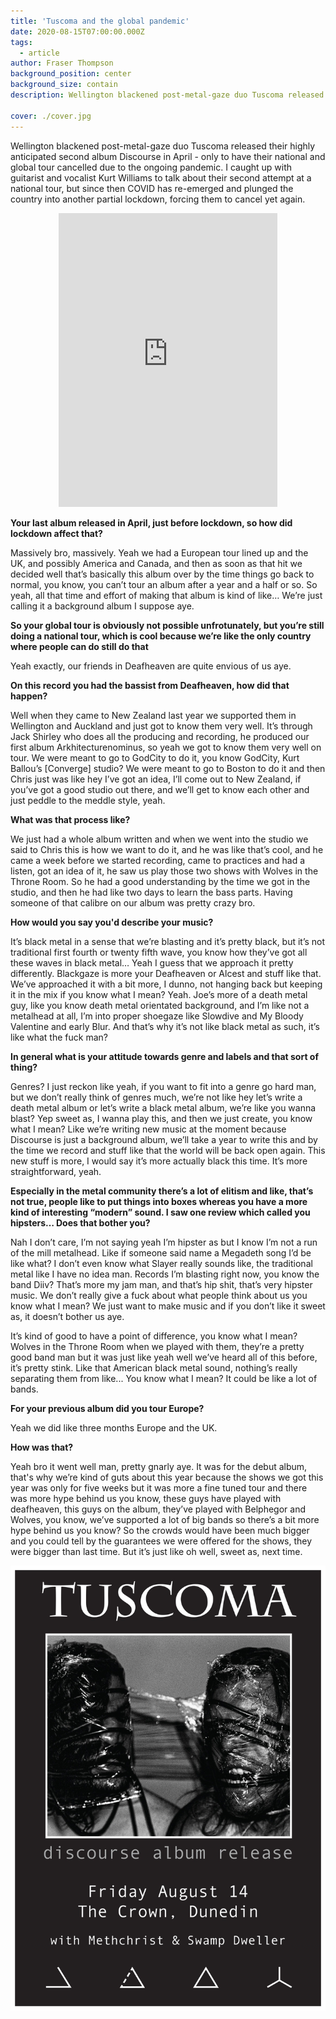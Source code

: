 ```yaml
---
title: 'Tuscoma and the global pandemic'
date: 2020-08-15T07:00:00.000Z
tags:
  - article
author: Fraser Thompson
background_position: center
background_size: contain
description: Wellington blackened post-metal-gaze duo Tuscoma released their highly anticipated second album Discourse in April - only to have their national and global tour cancelled due to the ongoing pandemic. I caught up with guitarist and vocalist Kurt Williams to talk about their second attempt at a national tour, but since then COVID has re-emerged and plunged the country into another partial lockdown, forcing them to cancel yet again.

cover: ./cover.jpg
---
```


Wellington blackened post-metal-gaze duo Tuscoma released their highly anticipated second album Discourse in April - only to have their national and global tour cancelled due to the ongoing pandemic. I caught up with guitarist and vocalist Kurt Williams to talk about their second attempt at a national tour, but since then COVID has re-emerged and plunged the country into another partial lockdown, forcing them to cancel yet again.

<center><iframe style="border: 0; width: 350px; height: 470px;" src="https://bandcamp.com/EmbeddedPlayer/album=1436212126/size=large/bgcol=ffffff/linkcol=0687f5/tracklist=false/transparent=true/" seamless><a href="http://tuscoma.bandcamp.com/album/discourse-2">Discourse by Tuscoma</a></iframe></center>

**Your last album released in April, just before lockdown, so how did lockdown affect that?**

Massively bro, massively. Yeah we had a European tour lined up and the UK, and possibly America and Canada, and then as soon as that hit we decided well that’s basically this album over by the time things go back to normal, you know, you can’t tour an album after a year and a half or so. So yeah, all that time and effort of making that album is kind of like… We’re just calling it a background album I suppose aye.

**So your global tour is obviously not possible unfrotunately, but you’re still doing a national tour, which is cool because we’re like the only country where people can do still do that**

Yeah exactly, our friends in Deafheaven are quite envious of us aye.

**On this record you had the bassist from Deafheaven, how did that happen?**

Well when they came to New Zealand last year we supported them in Wellington and Auckland and just got to know them very well. It’s through Jack Shirley who does all the producing and recording, he produced our first album Arkhitecturenominus, so yeah we got to know them very well on tour. We were meant to go to GodCity to do it, you know GodCity, Kurt Ballou’s [Converge] studio? We were meant to go to Boston to do it and then Chris just was like hey I’ve got an idea, I’ll come out to New Zealand, if you’ve got a good studio out there, and we’ll get to know each other and just peddle to the meddle style, yeah.

**What was that process like?**

We just had a whole album written and when we went into the studio we said to Chris this is how we want to do it, and he was like that’s cool, and he came a week before we started recording, came to practices and had a listen, got an idea of it, he saw us play those two shows with Wolves in the Throne Room. So he had a good understanding by the time we got in the studio, and then he had like two days to learn the bass parts. Having someone of that calibre on our album was pretty crazy bro.

**How would you say you'd describe your music?**

It’s black metal in a sense that we’re blasting and it’s pretty black, but it’s not traditional first fourth or twenty fifth wave, you know how they’ve got all these waves in black metal… Yeah I guess that we approach it pretty differently. Blackgaze is more your Deafheaven or Alcest and stuff like that. We’ve approached it with a bit more, I dunno, not hanging back but keeping it in the mix if you know what I mean? Yeah. Joe’s more of a death metal guy, like you know death metal orientated background, and I’m like not a metalhead at all, I’m into proper shoegaze like Slowdive and My Bloody Valentine and early Blur. And that’s why it’s not like black metal as such, it’s like what the fuck man?

**In general what is your attitude towards genre and labels and that sort of thing?**

Genres? I just reckon like yeah, if you want to fit into a genre go hard man, but we don’t really think of genres much, we’re not like hey let’s write a death metal album or let’s write a black metal album, we’re like you wanna blast? Yep sweet as, I wanna play this, and then we just create, you know what I mean? Like we’re writing new music at the moment because Discourse is just a background album, we’ll take a year to write this and by the time we record and stuff like that the world will be back open again. This new stuff is more, I would say it’s more actually black this time. It’s more straightforward, yeah.

**Especially in the metal community there’s a lot of elitism and like, that’s not true, people like to put things into boxes whereas you have a more kind of interesting “modern” sound. I saw one review which called you hipsters… Does that bother you?**

Nah I don’t care, I’m not saying yeah I’m hipster as but I know I’m not a run of the mill metalhead. Like if someone said name a Megadeth song I’d be like what? I don’t even know what Slayer really sounds like, the traditional metal like I have no idea man. Records I’m blasting right now, you know the band Diiv? That’s more my jam man, and that’s hip shit, that’s very hipster music. We don’t really give a fuck about what people think about us you know what I mean? We just want to make music and if you don’t like it sweet as, it doesn’t bother us aye.

It’s kind of good to have a point of difference, you know what I mean? Wolves in the Throne Room when we played with them, they’re a pretty good band man but it was just like yeah well we’ve heard all of this before, it’s pretty stink. Like that American black metal sound, nothing’s really separating them from like... You know what I mean? It could be like a lot of bands.

**For your previous album did you tour Europe?**

Yeah we did like three months Europe and the UK.

**How was that?**

Yeah bro it went well man, pretty gnarly aye. It was for the debut album, that's why we’re kind of guts about this year because the shows we got this year was only for five weeks but it was more a fine tuned tour and there was more hype behind us you know, these guys have played with deafheaven, this guys on the album, they’ve played with Belphegor and Wolves, you know, we’ve supported a lot of big bands so there’s a bit more hype behind us you know? So the crowds would have been much bigger and you could tell by the guarantees we were offered for the shows, they were bigger than last time. But it’s just like oh well, sweet as, next time.

![Gig poster (cancelled)](./poster.jpg)
